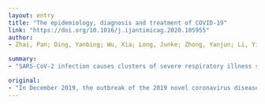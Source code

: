 ```yaml
---
layout: entry
title: "The epidemiology, diagnosis and treatment of COVID-19"
link: "https://doi.org/10.1016/j.ijantimicag.2020.105955"
author:
- Zhai, Pan; Ding, Yanbing; Wu, Xia; Long, Junke; Zhong, Yanjun; Li, Yiming

summary:
- "SARS-CoV-2 infection causes clusters of severe respiratory illness similar to severe acute respiratory syndrome coronavirus. Human-to-human transmission has been described with incubation times between 2-14 days. Early diagnosis, quarantine, and supportive treatments are essential to cure patients."

original:
- "In December 2019, the outbreak of the 2019 novel coronavirus disease (COVID-19) in China spread worldwide, becoming an emergency of major international concern. SARS-CoV-2 infection causes clusters of severe respiratory illness similar to severe acute respiratory syndrome coronavirus. Human-to-human transmission has been described with incubation times between 2-14 days, facilitating its spread via droplets, contaminated hands or surfaces. Early diagnosis, quarantine, and supportive treatments are essential to cure patients. We therefore reviewed the literature on all available information about the epidemiology, diagnosis, isolation and treatments of COVID-19. Treatments, including antiviral agents, chloroquine and hydroxychloroquine, corticosteroids, antibodies, convalescent plasma transfusion and vaccines, will be discussed in this article. Additionally, registered trials about treatment were listed to develop approaches for the current urgent demand for therapy."
---
```


